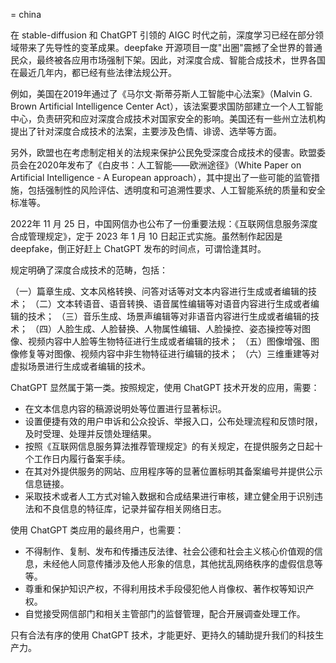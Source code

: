 = china

在 stable-diffusion 和 ChatGPT 引领的 AIGC 时代之前，深度学习已经在部分领域带来了先导性的变革成果。deepfake 开源项目一度"出圈"震撼了全世界的普通民众，最终被各应用市场强制下架。因此，对深度合成、智能合成技术，世界各国在最近几年内，都已经有些法律法规公开。

例如，美国在2019年通过了《马尔文·斯蒂芬斯人工智能中心法案》（Malvin G. Brown Artificial Intelligence Center Act），该法案要求国防部建立一个人工智能中心，负责研究和应对深度合成技术对国家安全的影响。美国还有一些州立法机构提出了针对深度合成技术的法案，主要涉及色情、诽谤、选举等方面。

另外，欧盟也在考虑制定相关的法规来保护公民免受深度合成技术的侵害。欧盟委员会在2020年发布了《白皮书：人工智能——欧洲途径》（White Paper on Artificial Intelligence - A European approach），其中提出了一些可能的监管措施，包括强制性的风险评估、透明度和可追溯性要求、人工智能系统的质量和安全标准等。

2022年 11 月 25 日，中国网信办也公布了一份重要法规：《互联网信息服务深度合成管理规定》，定于 2023 年 1 月 10 日起正式实施。虽然制作起因是 deepfake，倒正好赶上 ChatGPT 发布的时间点，可谓恰逢其时。

规定明确了深度合成技术的范畴，包括：

 （一）篇章生成、文本风格转换、问答对话等对文本内容进行生成或者编辑的技术；
 （二）文本转语音、语音转换、语音属性编辑等对语音内容进行生成或者编辑的技术；
 （三）音乐生成、场景声编辑等对非语音内容进行生成或者编辑的技术；
 （四）人脸生成、人脸替换、人物属性编辑、人脸操控、姿态操控等对图像、视频内容中人脸等生物特征进行生成或者编辑的技术；
 （五）图像增强、图像修复等对图像、视频内容中非生物特征进行编辑的技术；
 （六）三维重建等对虚拟场景进行生成或者编辑的技术。

ChatGPT 显然属于第一类。按照规定，使用 ChatGPT 技术开发的应用，需要：

* 在文本信息内容的稿源说明处等位置进行显著标识。
* 设置便捷有效的用户申诉和公众投诉、举报入口，公布处理流程和反馈时限，及时受理、处理并反馈处理结果。
* 按照《互联网信息服务算法推荐管理规定》的有关规定，在提供服务之日起十个工作日内履行备案手续。
* 在其对外提供服务的网站、应用程序等的显著位置标明其备案编号并提供公示信息链接。
* 采取技术或者人工方式对输入数据和合成结果进行审核，建立健全用于识别违法和不良信息的特征库，记录并留存相关网络日志。

使用 ChatGPT 类应用的最终用户，也需要：

* 不得制作、复制、发布和传播违反法律、社会公德和社会主义核心价值观的信息，未经他人同意传播涉及他人形象的信息，其他扰乱网络秩序的虚假信息等等。
* 尊重和保护知识产权，不得利用技术手段侵犯他人肖像权、著作权等知识产权。
* 自觉接受网信部门和相关主管部门的监督管理，配合开展调查处理工作。

只有合法有序的使用 ChatGPT 技术，才能更好、更持久的辅助提升我们的科技生产力。
